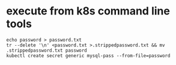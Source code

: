 # execute from k8s command line tools
```
echo password > password.txt
tr --delete '\n' <password.txt >.strippedpassword.txt && mv .strippedpassword.txt password
kubectl create secret generic mysql-pass --from-file=password
```
